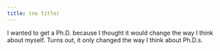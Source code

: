 ```yaml
---
title: (no title)
---
```

<p>I wanted to get a Ph.D. because I thought it would change the way I think about myself.
Turns out, it only changed the way I think about Ph.D.s.</p>
